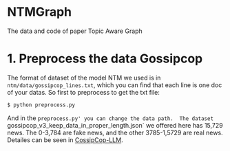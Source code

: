 # NTMGraph
The data and code of paper Topic Aware Graph

# 1. Preprocess the data Gossipcop
The format of dataset of the model NTM we used is in `ntm/data/gossipcop_lines.txt`, which you can find that each line is one doc of your datas.
So first to preprocess to get the txt file:
```bash
$ python preprocess.py
```
And in the `preprocess.py' you can change the data path. 
The dataset `gossipcop_v3_keep_data_in_proper_length.json` we offered here has 15,729 news. The 0-3,784 are fake news, and the other 3785-1,5729 are real news. Detailes can be seen in [CossipCop-LLM](https://github.com/SZULLM/GossipCop-LLM).
